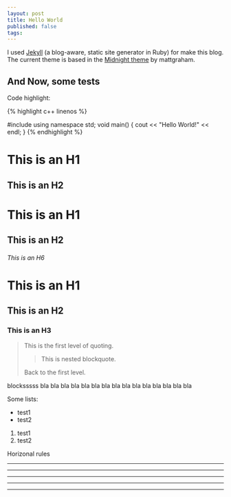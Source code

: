 ```yaml
---
layout: post
title: Hello World
published: false
tags:
---
```


I used [Jekyll](https://github.com/mojombo/jekyll) (a blog-aware, static site generator in Ruby) for make this blog.
The current theme is based in the [Midnight theme](https://github.com/mattgraham/Midnight) by mattgraham.

And Now, some tests
-----------------------------------------------------

Code highlight:

{% highlight c++ linenos %}

#include <iostream>
using namespace std;
void main()
{
  cout << "Hello World!" << endl;
}
{% endhighlight %}


This is an H1
=============

This is an H2
-------------

# This is an H1

## This is an H2

###### This is an H6

# This is an H1 #

## This is an H2 ##

### This is an H3 ######


> This is the first level of quoting.
>
> > This is nested blockquote.
>
> Back to the first level.

blocksssss
	bla bla bla
	bla bla bla
	bla bla bla
		bla bla bla
		bla bla bla

Some lists:
- test1
- test2

1. test1
2. test2


Horizonal rules

* * *

***

*****

- - -

---------------------------------------

